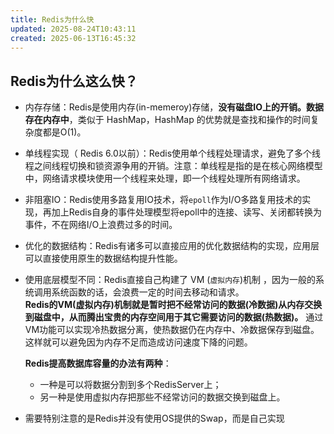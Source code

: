 ```yaml
---
title: Redis为什么快
updated: 2025-08-24T10:43:11
created: 2025-06-13T16:45:32
---
```


## Redis为什么这么快？
- 内存存储：Redis是使用内存(in-memeroy)存储，**没有磁盘IO上的开销。数据存在内存中**，类似于 HashMap，HashMap 的优势就是查找和操作的时间复杂度都是O(1)。
- 单线程实现（ Redis 6.0以前）：Redis使用单个线程处理请求，避免了多个线程之间线程切换和锁资源争用的开销。注意：单线程是指的是在核心网络模型中，网络请求模块使用一个线程来处理，即一个线程处理所有网络请求。
- 非阻塞IO：Redis使用多路复用IO技术，将`epoll`作为I/O多路复用技术的实现，再加上Redis自身的事件处理模型将epoll中的连接、读写、关闭都转换为事件，不在网络I/O上浪费过多的时间。
- 优化的数据结构：Redis有诸多可以直接应用的优化数据结构的实现，应用层可以直接使用原生的数据结构提升性能。
- 使用底层模型不同：Redis直接自己构建了 VM (`虚拟内存`)机制 ，因为一般的系统调用系统函数的话，会浪费一定的时间去移动和请求。  
  **Redis的VM(虚拟内存)机制就是暂时把不经常访问的数据(冷数据)从内存交换到磁盘中，从而腾出宝贵的内存空间用于其它需要访问的数据(热数据)。**
  通过VM功能可以实现冷热数据分离，使热数据仍在内存中、冷数据保存到磁盘。这样就可以避免因为内存不足而造成访问速度下降的问题。  

  **Redis提高数据库容量的办法有两种**：
  - 一种是可以将数据分割到多个RedisServer上；
  - 另一种是使用虚拟内存把那些不经常访问的数据交换到磁盘上。
- 需要特别注意的是Redis并没有使用OS提供的Swap，而是自己实现
